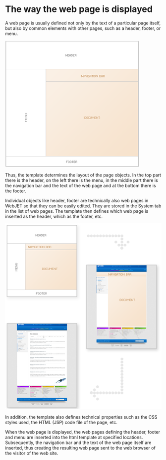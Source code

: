 # The way the web page is displayed

A web page is usually defined not only by the text of a particular page itself, but also by common elements with other pages, such as a header, footer, or menu.

![](template_layout.png)

Thus, the template determines the layout of the page objects. In the top part there is the header, on the left there is the menu, in the middle part there is the navigation bar and the text of the web page and at the bottom there is the footer.

Individual objects like header, footer are technically also web pages in WebJET so that they can be easily edited. They are stored in the System tab in the list of web pages. The template then defines which web page is inserted as the header, which as the footer, etc.

![](disp_process.png)

In addition, the template also defines technical properties such as the CSS styles used, the HTML (JSP) code file of the page, etc.

When the web page is displayed, the web pages defining the header, footer and menu are inserted into the html template at specified locations. Subsequently, the navigation bar and the text of the web page itself are inserted, thus creating the resulting web page sent to the web browser of the visitor of the web site.
